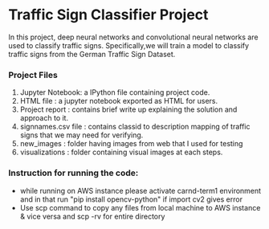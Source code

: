 # Traffic Sign Classifier Project
In this project, deep neural networks and convolutional neural networks are used to classify traffic signs. Specifically,we will train a model to classify traffic signs from the German Traffic Sign Dataset.

### Project Files
1. Jupyter Notebook: a IPython file containing project code.
2. HTML file : a jupyter notebook exported as HTML for users.
3. Project report : contains brief write up explaining the solution and approach to it.
4. signnames.csv file : contains classid to description mapping of traffic signs that we may need for verifying.
5. new_images : folder having images from web that I used for testing
6. visualizations : folder containing visual images at each steps.

### Instruction for running the code:
- while running on AWS instance please activate carnd-term1 environment and in that run "pip install opencv-python" if import cv2 gives error
- Use scp command to copy any files from local machine to AWS instance & vice versa and scp -rv for entire directory
